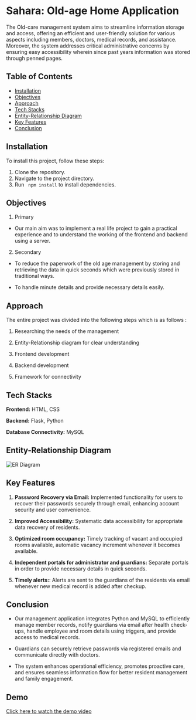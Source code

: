 
# Sahara: Old-age Home Application

The Old-care management system aims to streamline information storage and access, offering an efficient and user-friendly solution for various aspects including members, doctors, medical records, and assistance. Moreover, the system addresses critical administrative concerns by ensuring easy accessibility wherein since past years information was stored through penned pages.






## Table of Contents

- [Installation](#installation)
- [Objectives](#objetives)
- [Approach](#Approach)
- [Tech Stacks](#Tech)
- [Entity-Relationship Diagram](#ERD)
- [Key Features](#features)
- [Conclusion](#data-structures-implemented)
## Installation

To install this project, follow these steps:

   1. Clone the repository.
   2. Navigate to the project directory.
   3. Run ``
          npm install``
       to install dependencies.

## Objectives

1. Primary

* Our main aim was to implement a real life project to gain a practical experience and to understand the working of the frontend and backend using a server.

2. Secondary

* To reduce the paperwork of the old age management by storing and retrieving the data in quick seconds which were previously stored in traditional ways.

* To handle minute details and provide necessary details easily.
## Approach

The entire project was divided into the following steps which is as follows :

1) Researching the needs of the management 

2) Entity-Relationship diagram for clear understanding

3) Frontend development 

4) Backend development 

5) Framework for connectivity
## Tech Stacks

**Frontend:** HTML, CSS

**Backend:** Flask, Python

**Database Connectivity:** MySQL
## Entity-Relationship Diagram

![ER Diagram](https://github.com/srushtikage/Sahara-Oldage-Home/assets/124689410/a01a515c-44b8-4e0b-b10b-d048b1171810)

## Key Features

1. **Password Recovery via Email:**
 Implemented functionality for users to recover their passwords securely through email, enhancing
 account security and user convenience.

2. **Improved Accessibility:**
 Systematic data accessibility for appropriate data recovery of residents.

3. **Optimized room occupancy:**
 Timely tracking of vacant and occupied rooms available, automatic vacancy increment whenever it becomes available. 
 
4. **Independent portals for administrator and guardians:**
Separate portals in order to provide necessary details in quick seconds.    

5. **Timely alerts:**: Alerts are sent to the guardians of the residents via email whenever new medical record is added after checkup.
## Conclusion

* Our management application integrates Python and MySQL to efficiently manage member records, notify guardians via email after health check-ups, handle employee and room details using triggers, and provide access to medical records.

* Guardians can securely retrieve passwords via registered emails and communicate directly with doctors. 
 
* The system enhances operational efficiency, promotes proactive care, and ensures seamless information flow for better resident management and family engagement.
## Demo

[Click here to watch the demo video](https://drive.google.com/file/d/1scUZkZfqeqZYpxaG44oIsunwCTxIEjB5/view?usp=sharing)

